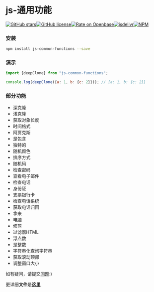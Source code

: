 # js-通用功能

[![GitHub stars](https://img.shields.io/github/stars/Magic-Academy/js-common-functions)](https://github.com/Magic-Academy/js-common-functions/stargazers)[![GitHub license](https://img.shields.io/github/license/Magic-Academy/js-common-functions)](https://github.com/Magic-Academy/js-common-functions/blob/master/LICENSE)[![Rate on Openbase](https://badges.openbase.io/js/rating/js-common-functions.svg)](https://openbase.io/js/js-common-functions?utm_source=embedded&utm_medium=badge&utm_campaign=rate-badge)[![jsdelivr](https://data.jsdelivr.com/v1/package/npm/js-common-functions/badge?style=rounded)](https://www.jsdelivr.com/package/npm/js-common-functions)[![NPM](https://nodei.co/npm/js-common-functions.png)](https://nodei.co/npm/js-common-functions/)

### 安装

```bash
npm install js-common-functions --save
```

### 演示

```js
import {deepClone} from "js-common-functions";

console.log(deepClone({a: 1, b: {c: 2}})); // {a: 1, b: {c: 2}}

```

### 部分功能

-   深克隆
-   浅克隆
-   获取对象长度
-   时间格式
-   阿贾克斯
-   是包含
-   独特的
-   随机颜色
-   排序方式
-   随机码
-   检查密码
-   查看电子邮件
-   检查电话
-   身份证
-   支票银行卡
-   检查电话系统
-   获取电话归因
-   拿来
-   电脑
-   修剪
-   过滤器HTML
-   浮点数
-   是整数
-   字符串化查询字符串
-   获取滚动顶部
-   调整窗口大小

如有疑问，请提交[问题](https://github.com/Magic-Academy/js-common-functions/issues/new):)

更详细**文件**是[**这里**](https://Magic-Academy.github.io/js-common-functions/)
